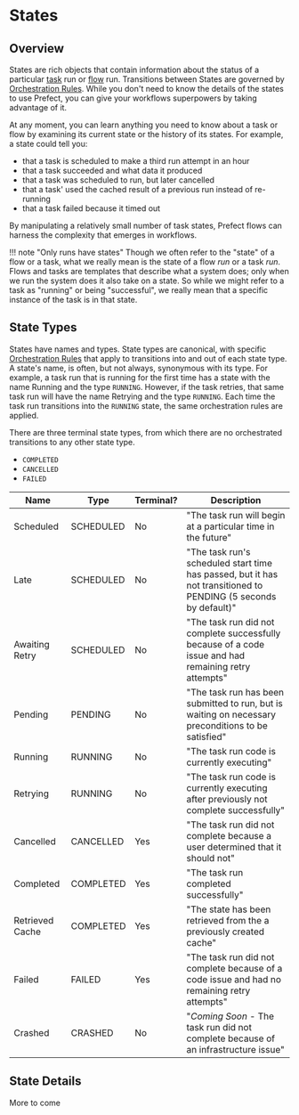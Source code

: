 # States

## Overview
States are rich objects that contain information about the status of a particular [task](../tasks) run or [flow](../flows/) run. Transitions between States are governed by [Orchestration Rules](../orchestration/). While you don't need to know the details of the states to use Prefect, you can give your workflows superpowers by taking advantage of it.

At any moment, you can learn anything you need to know about a task or flow by examining its current state or the history of its states. For example, a state could tell you:

-   that a task is scheduled to make a third run attempt in an hour
-   that a task succeeded and what data it produced
-   that a task was scheduled to run, but later cancelled
-   that a task' used the cached result of a previous run instead of re-running
-   that a task failed because it timed out

By manipulating a relatively small number of task states, Prefect flows can harness the complexity that emerges in workflows. 

!!! note "Only runs have states"
Though we often refer to the "state" of a flow or a task, what we really mean is the state of a flow _run_ or a task _run_. Flows and tasks are templates that describe what a system does; only when we run the system does it also take on a state. So while we might refer to a task as "running" or being "successful", we really mean that a specific instance of the task is in that state.

## State Types
States have names and types. State types are canonical, with specific [Orchestration Rules](../orchestration/) that apply to transitions into and out of each state type. A state's name, is often, but not always, synonymous with its type. For example, a task run that is running for the first time has a state with the name Running and the type `RUNNING`. However, if the task retries, that same task run will have the name Retrying and the type `RUNNING`. Each time the task run transitions into the `RUNNING` state, the same orchestration rules are applied.

There are three terminal state types, from which there are no orchestrated transitions to any other state type.
- `COMPLETED`
- `CANCELLED`
- `FAILED`
  
Name | Type | Terminal? | Description
| --- | --- | --- | --- |
Scheduled | SCHEDULED | No | "The task run will begin at a particular time in the future"
Late | SCHEDULED | No | "The task run's scheduled start time has passed, but it has not transitioned to PENDING (5 seconds by default)"
Awaiting Retry | SCHEDULED | No | "The task run did not complete successfully because of a code issue and had remaining retry attempts"
Pending | PENDING | No | "The task run has been submitted to run, but is waiting on necessary preconditions to be satisfied"
Running | RUNNING | No | "The task run code is currently executing"
Retrying | RUNNING | No | "The task run code is currently executing after previously not complete successfully"
Cancelled | CANCELLED | Yes | "The task run did not complete because a user determined that it should not"
Completed | COMPLETED | Yes | "The task run completed successfully"
Retrieved Cache | COMPLETED | Yes | "The state has been retrieved from the a previously created cache"
Failed | FAILED | Yes | "The task run did not complete because of a code issue and had no remaining retry attempts"
Crashed | CRASHED | No | "_Coming Soon_ - The task run did not complete because of an infrastructure issue"

## State Details
More to come
